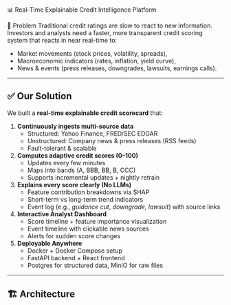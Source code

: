 📊 Real-Time Explainable Credit Intelligence Platform

🚀 Problem
Traditional credit ratings are slow to react to new information.  
Investors and analysts need a faster, more transparent credit scoring system that reacts in near real-time to:
- Market movements (stock prices, volatility, spreads),
- Macroeconomic indicators (rates, inflation, yield curve),
- News & events (press releases, downgrades, lawsuits, earnings calls).

---

## ✅ Our Solution
We built a **real-time explainable credit scorecard** that:
1. **Continuously ingests multi-source data**
   - Structured: Yahoo Finance, FRED/SEC EDGAR
   - Unstructured: Company news & press releases (RSS feeds)
   - Fault-tolerant & scalable
2. **Computes adaptive credit scores (0–100)**
   - Updates every few minutes
   - Maps into bands (A, BBB, BB, B, CCC)
   - Supports incremental updates + nightly retrain
3. **Explains every score clearly (No LLMs)**
   - Feature contribution breakdowns via SHAP
   - Short-term vs long-term trend indicators
   - Event log (e.g., *guidance cut*, *downgrade*, *lawsuit*) with source links
4. **Interactive Analyst Dashboard**
   - Score timeline + feature importance visualization
   - Event timeline with clickable news sources
   - Alerts for sudden score changes
5. **Deployable Anywhere**
   - Docker + Docker Compose setup
   - FastAPI backend + React frontend
   - Postgres for structured data, MinIO for raw files

---

## 🏗️ Architecture

